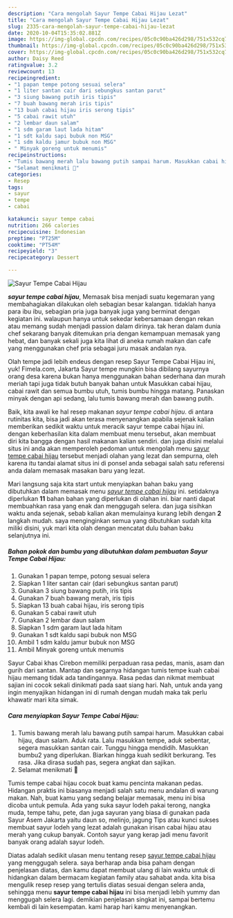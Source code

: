 ```yaml
---
description: "Cara mengolah Sayur Tempe Cabai Hijau Lezat"
title: "Cara mengolah Sayur Tempe Cabai Hijau Lezat"
slug: 2335-cara-mengolah-sayur-tempe-cabai-hijau-lezat
date: 2020-10-04T15:35:02.881Z
image: https://img-global.cpcdn.com/recipes/05c0c90ba426d298/751x532cq70/sayur-tempe-cabai-hijau-foto-resep-utama.jpg
thumbnail: https://img-global.cpcdn.com/recipes/05c0c90ba426d298/751x532cq70/sayur-tempe-cabai-hijau-foto-resep-utama.jpg
cover: https://img-global.cpcdn.com/recipes/05c0c90ba426d298/751x532cq70/sayur-tempe-cabai-hijau-foto-resep-utama.jpg
author: Daisy Reed
ratingvalue: 3.2
reviewcount: 13
recipeingredient:
- "1 papan tempe potong sesuai selera"
- "1 liter santan cair dari sebungkus santan parut"
- "3 siung bawang putih iris tipis"
- "7 buah bawang merah iris tipis"
- "13 buah cabai hijau iris serong tipis"
- "5 cabai rawit utuh"
- "2 lembar daun salam"
- "1 sdm garam laut lada hitam"
- "1 sdt kaldu sapi bubuk non MSG"
- "1 sdm kaldu jamur bubuk non MSG"
- " Minyak goreng untuk menumis"
recipeinstructions:
- "Tumis bawang merah lalu bawang putih sampai harum. Masukkan cabai hijau, daun salam. Aduk rata. Lalu masukkan tempe, aduk sebentar, segera masukkan santan cair. Tunggu hingga mendidih. Masukkan bumbu2 yang diperlukan. Biarkan hingga kuah sedikit berkurang. Tes rasa. Jika dirasa sudah pas, segera angkat dan sajikan."
- "Selamat menikmati 🤗"
categories:
- Resep
tags:
- sayur
- tempe
- cabai

katakunci: sayur tempe cabai 
nutrition: 266 calories
recipecuisine: Indonesian
preptime: "PT25M"
cooktime: "PT54M"
recipeyield: "3"
recipecategory: Dessert

---
```



![Sayur Tempe Cabai Hijau](https://img-global.cpcdn.com/recipes/05c0c90ba426d298/751x532cq70/sayur-tempe-cabai-hijau-foto-resep-utama.jpg)

<b><i>sayur tempe cabai hijau</i></b>, Memasak bisa menjadi suatu kegemaran yang membahagiakan dilakukan oleh sebagian besar kalangan. tidaklah hanya para ibu ibu, sebagian pria juga banyak juga yang berminat dengan kegiatan ini. walaupun hanya untuk sekedar kebersamaan dengan rekan atau memang sudah menjadi passion dalam dirinya. tak heran dalam dunia chef sekarang banyak ditemukan pria dengan kemampuan memasak yang hebat, dan banyak sekali juga kita lihat di aneka rumah makan dan cafe yang menggunakan chef pria sebagai juru masak andalan nya.

Olah tempe jadi lebih endeus dengan resep Sayur Tempe Cabai Hijau ini, yuk! Fimela.com, Jakarta Sayur tempe mungkin bisa dibilang sayurnya orang desa karena bukan hanya menggunakan bahan sederhana dan murah meriah tapi juga tidak butuh banyak bahan untuk Masukkan cabai hijau, cabai rawit dan semua bumbu utuh, tumis bumbu hingga matang. Panaskan minyak dengan api sedang, lalu tumis bawang merah dan bawang putih.

Baik, kita awali ke hal resep makanan <i>sayur tempe cabai hijau</i>. di antara rutinitas kita, bisa jadi akan terasa menyenangkan apabila sejenak kalian memberikan sedikit waktu untuk meracik sayur tempe cabai hijau ini. dengan keberhasilan kita dalam membuat menu tersebut, akan membuat diri kita bangga dengan hasil makanan kalian sendiri. dan juga disini melalui situs ini anda akan memperoleh pedoman untuk mengolah menu <u>sayur tempe cabai hijau</u> tersebut menjadi olahan yang lezat dan sempurna, oleh karena itu tandai alamat situs ini di ponsel anda sebagai salah satu referensi anda dalam memasak masakan baru yang lezat.


Mari langsung saja kita start untuk menyiapkan bahan baku yang dibutuhkan dalam memasak menu <u><i>sayur tempe cabai hijau</i></u> ini. setidaknya diperlukan <b>11</b> bahan bahan yang diperlukan di olahan ini. biar nanti dapat membuahkan rasa yang enak dan menggugah selera. dan juga sisihkan waktu anda sejenak, sebab kalian akan memulainya kurang lebih dengan <b>2</b> langkah mudah. saya menginginkan semua yang dibutuhkan sudah kita miliki disini, yuk mari kita olah dengan mencatat dulu bahan baku selanjutnya ini.

<!--inarticleads1-->

##### Bahan pokok dan bumbu yang dibutuhkan dalam pembuatan Sayur Tempe Cabai Hijau:

1. Gunakan 1 papan tempe, potong sesuai selera
1. Siapkan 1 liter santan cair (dari sebungkus santan parut)
1. Gunakan 3 siung bawang putih, iris tipis
1. Gunakan 7 buah bawang merah, iris tipis
1. Siapkan 13 buah cabai hijau, iris serong tipis
1. Gunakan 5 cabai rawit utuh
1. Gunakan 2 lembar daun salam
1. Siapkan 1 sdm garam laut lada hitam
1. Gunakan 1 sdt kaldu sapi bubuk non MSG
1. Ambil 1 sdm kaldu jamur bubuk non MSG
1. Ambil  Minyak goreng untuk menumis


Sayur Cabai khas Cirebon memiliki perpaduan rasa pedas, manis, asam dan gurih dari santan. Mantap dan segarnya hidangan tumis tempe kuah cabai hijau memang tidak ada tandingannya. Rasa pedas dan nikmat membuat sajian ini cocok sekali dinikmati pada saat siang hari. Nah, untuk anda yang ingin menyajikan hidangan ini di rumah dengan mudah maka tak perlu khawatir mari kita simak. 

<!--inarticleads2-->

##### Cara menyiapkan Sayur Tempe Cabai Hijau:

1. Tumis bawang merah lalu bawang putih sampai harum. Masukkan cabai hijau, daun salam. Aduk rata. Lalu masukkan tempe, aduk sebentar, segera masukkan santan cair. Tunggu hingga mendidih. Masukkan bumbu2 yang diperlukan. Biarkan hingga kuah sedikit berkurang. Tes rasa. Jika dirasa sudah pas, segera angkat dan sajikan.
1. Selamat menikmati 🤗


Tumis tempe cabai hijau cocok buat kamu pencinta makanan pedas. Hidangan praktis ini biasanya menjadi salah satu menu andalan di warung makan. Nah, buat kamu yang sedang belajar memasak, menu ini bisa dicoba untuk pemula. Ada yang suka sayur lodeh pakai terong, nangka muda, tempe tahu, pete, dan juga sayuran yang biasa di gunakan pada Sayur Asem Jakarta yaitu daun so, melinjo, jagung Tips atau kunci sukses membuat sayur lodeh yang lezat adalah gunakan irisan cabai hijau atau merah yang cukup banyak. Contoh sayur yang kerap jadi menu favorit banyak orang adalah sayur lodeh. 

Diatas adalah sedikit ulasan menu tentang resep <u>sayur tempe cabai hijau</u> yang menggugah selera. saya berharap anda bisa paham dengan penjelasan diatas, dan kamu dapat membuat ulang di lain waktu untuk di hidangkan dalam bermacam kegiatan family atau sahabat anda. kita bisa mengulik resep resep yang tertulis diatas sesuai dengan selera anda, sehingga menu <b>sayur tempe cabai hijau</b> ini bisa menjadi lebih yummy dan menggugah selera lagi. demikian penjelasan singkat ini, sampai bertemu kembali di lain kesempatan. kami harap hari kamu menyenangkan.
